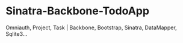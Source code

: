Sinatra-Backbone-TodoApp
========================

Omniauth, Project, Task | Backbone, Bootstrap, Sinatra, DataMapper, Sqlite3...